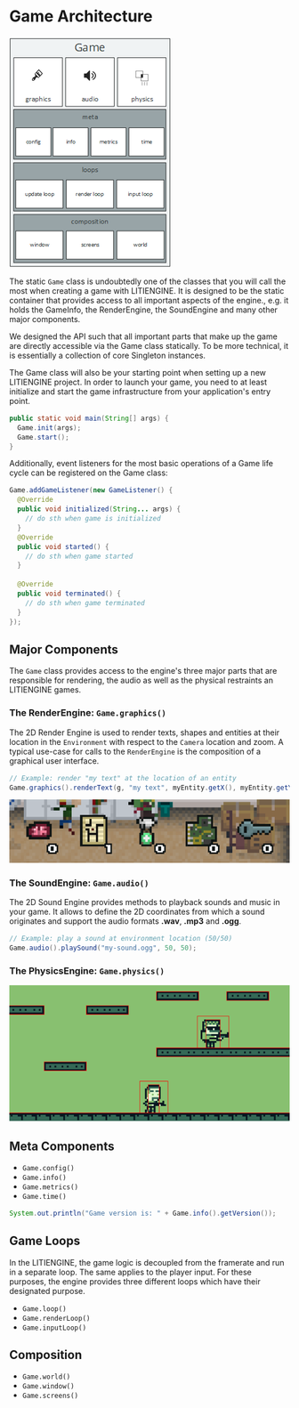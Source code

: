 # Game Architecture

![Game API](images/api-game.png)

The static `Game` class is undoubtedly one of the classes that you will call the most when creating a game with LITIENGINE. It is designed to be the static container that provides access to all important aspects of the engine., e.g. it holds the GameInfo, the RenderEngine, the SoundEngine and many other major components.

We designed the API such that all important parts that make up the game are directly accessible via the Game class statically. To be more technical, it is essentially a collection of core Singleton instances.

The Game class will also be your starting point when setting up a new LITIENGINE project. In order to launch your game, you need to at least initialize and start the game infrastructure from your application's entry point.

```java
public static void main(String[] args) {
  Game.init(args);
  Game.start();
}
```

Additionally, event listeners for the most basic operations of a Game life cycle can be registered on the Game class:

```java
Game.addGameListener(new GameListener() {
  @Override
  public void initialized(String... args) {
    // do sth when game is initialized
  }
  @Override
  public void started() {
    // do sth when game started
  }

  @Override
  public void terminated() {
    // do sth when game terminated
  }
});
```

## Major Components

The `Game` class provides access to the engine's three major parts that are responsible for rendering, the audio as well as the physical restraints an LITIENGINE games.

### The RenderEngine: `Game.graphics()`

The 2D Render Engine is used to render texts, shapes and entities at their location in the `Environment` with respect to the `Camera` location and zoom. A typical use-case for calls to the `RenderEngine` is the composition of a graphical user interface.

```java
// Example: render "my text" at the location of an entity
Game.graphics().renderText(g, "my text", myEntity.getX(), myEntity.getY());
```

![Example: Display texts and images with the RenderEngine](images/text-and-image-renderengine.png)

### The SoundEngine: `Game.audio()`

The 2D Sound Engine provides methods to playback sounds and music in your game. It allows to define the 2D coordinates from which a sound originates and support the audio formats **.wav**, **.mp3** and **.ogg**.

```java
// Example: play a sound at environment location (50/50)
Game.audio().playSound("my-sound.ogg", 50, 50);
```

### The PhysicsEngine: `Game.physics()`

![Example: Entity movement with the PhysicsEngine](images/physics-example.gif)

## Meta Components

* `Game.config()`
* `Game.info()`
* `Game.metrics()`
* `Game.time()`

```java
System.out.println("Game version is: " + Game.info().getVersion());
```

## Game Loops

In the LITIENGINE, the game logic is decoupled from the framerate and run in a separate loop. The same applies to the player input. For these purposes, the engine provides three different loops which have their designated purpose.

* `Game.loop()`
* `Game.renderLoop()`
* `Game.inputLoop()`

## Composition

* `Game.world()`
* `Game.window()`
* `Game.screens()`

